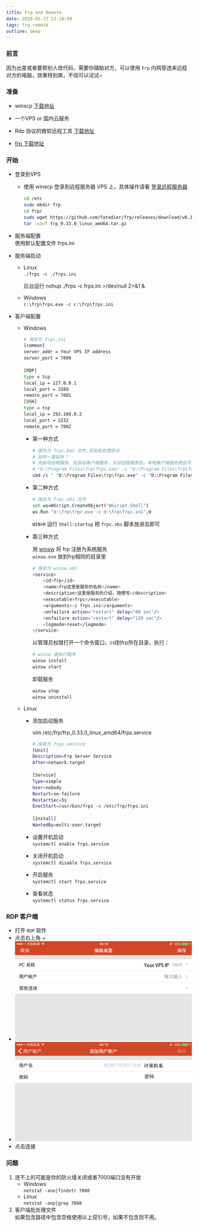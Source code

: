 ```yaml
---
title: Frp and Remote
date: 2020-05-17 23:10:49  
tags: frp remote
outline: deep
---
```


### 前言

因为出差或者要帮别人改代码，需要你辅助对方，可以使用 `Frp` 内网穿透来远程对方的电脑，效果特别爽，不信可以试试~

### 准备

- winscp [下载地址](https://winscp.net/eng/download.php)

- 一个VPS or 国内云服务

- Rdp 协议的微软远程工具 [下载地址](https://www.microsoft.com/store/productId/9NBLGGH30H88)

- [frp 下载地址](https://github.com/fatedier/frp/releases)

### 开始

- 登录到VPS  
  - 使用 winscp 登录到远程服务器 VPS 上，具体操作请看 [登录远程服务器](https://github.com/androllen/WeWSL/blob/master/0x02-WSL/05.WSL_Xshell_Xftp/README.md)

    ```sh
    cd /etc
    sudo mkdir frp
    cd frp/
    sudo wget https://github.com/fatedier/frp/releases/download/v0.33.0/frp_0.33.0_linux_amd64.tar.gz
    tar -xzvf frp_0.33.0_linux_amd64.tar.gz

    ```

- 服务端配置  
  使用默认配置文件 frps.ini

- 服务端启动  
  - Linux  
  `./frps -c ./frps.ini`

    后台运行 nohup ./frps -c frps.ini >/dev/null 2>&1 &

  - Windows  
  `c:\frp\frps.exe -c c:\frp\frps.ini`

- 客户端配置
  - Windows

    ```sh
    # 保存为 frpc.ini
    [common]
    server_addr = Your VPS IP address
    server_port = 7000

    [RDP]
    type = tcp
    local_ip = 127.0.0.1
    local_port = 3389
    remote_port = 7001
    [SSH]
    type = tcp
    local_ip = 192.168.0.2
    local_port = 2232
    remote_port = 7002
    ```

    - 第一种方式

      ```sh
      # 保存为 frpc.bat 文件,双击批处理启动
      # 如何一直监听？
      # 先启动远程服务，在启动客户端服务，关闭远程服务后，本地客户端服务就会不停的监听远程服务是否打开
      # "D:\Program Files\frp\frpc.exe" -c "D:\Program Files\frp\frpc.ini"
      cmd /c " "D:\Program Files\frp\frpc.exe" -c "D:\Program Files\frp\frpc.ini" "
      ```

    - 第二种方式

      ```sh
      # 保存为 frpc.vbs 文件
      set ws=WScript.CreateObject("WScript.Shell")
      ws.Run "d:\frp\frpc.exe -c d:\frp\frpc.ini",0
      ```

      `WIN+R` 运行 `Shell:startup` 把 `frpc.vbs` 脚本放进去即可

    - 第三种方式

      用 [winsw](https://github.com/winsw/winsw/releases) 将 frp 注册为系统服务  
      `winsw.exe` 放到frp相同的目录里

      ```sh
      # 保存为 winsw.xml
      <service>
          <id>frp</id>
          <name>frp这里是服务的名称</name>
          <description>这里是服务的介绍，随便写</description>
          <executable>frpc</executable>
          <arguments>-c frpc.ini</arguments>
          <onfailure action="restart" delay="60 sec"/>
          <onfailure action="restart" delay="120 sec"/>
          <logmode>reset</logmode>
      </service>
      ```

      以管理员权限打开一个命令窗口，cd到frp所在目录，执行：

      ```sh
      # winsw 是执行程序
      winsw install
      winsw start
      ```

      卸载服务

      ```sh
      winsw stop
      winsw uninstall
      ```

  - Linux  
    - 添加启动服务

        vim /etc/frp/frp_0.33.0_linux_amd64/frps.service

        ```sh
        # 保存为 frps.service
        [Unit]
        Description=Frp Server Service
        After=network.target

        [Service]
        Type=simple
        User=nobody
        Restart=on-failure
        RestartSec=5s
        ExecStart=/usr/bin/frps -c /etc/frp/frps.ini

        [Install]
        WantedBy=multi-user.target
        ```

    - 设置开机启动  
    `systemctl enable frps.service`  
    - 关闭开机启动  
    `systemctl disable frps.service`
    - 开启服务  
    `systemctl start frps.service`
    - 查看状态  
    `systemctl status frps.service`

### RDP 客户端  

- 打开 `RDP` 软件  
- 点击右上角 +
- ![input ip](../../assets/posts/20200521000231.jpg)  
- ![username](../../assets/posts/20200521000331.jpg)  
- 点击连接

### 问题

  1. 连不上的可能是你的防火墙关闭或者7000端口没有开放  
     - Windows  
      `netstat -ano|findstr 7000`
     - Linux  
      `netstat -anp|grep 7000`
  1. 客户端批处理文件  
  如果包含路径中包含空格使用以上双引号，如果不包含则不用。

